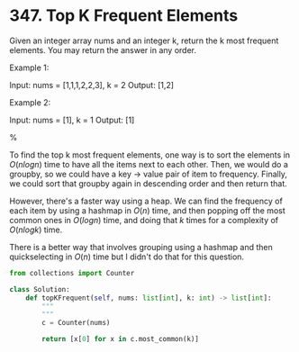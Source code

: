 # 347. Top K Frequent Elements

Given an integer array nums and an integer k, return the k most frequent elements. You may return the answer in any order.

Example 1:

Input: nums = [1,1,1,2,2,3], k = 2
Output: [1,2]

Example 2:

Input: nums = [1], k = 1
Output: [1]


%

To find the top k most frequent elements, one way is to sort the elements
in $O(n{}log{}n)$ time to have all the items next to each other.
Then, we would do a groupby, so we could have a key -> value pair of
item to frequency. Finally, we could sort that groupby again in descending
order and then return that.

However, there's a faster way using a heap. We can find the frequency of
each item by using a hashmap in $O(n)$ time, and then popping off the most
common ones in $O(log{}n)$ time, and doing that $k$ times for a complexity
of $O(n{}log{}k)$ time.

There is a better way that involves grouping using a hashmap and then quickselecting
in $O(n)$ time but I didn't do that for this question.

```python
from collections import Counter

class Solution:
    def topKFrequent(self, nums: list[int], k: int) -> list[int]:
        """
        """
        c = Counter(nums)

        return [x[0] for x in c.most_common(k)]
```
